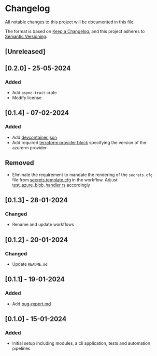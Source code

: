 # Changelog

All notable changes to this project will be documented in this file.

The format is based on [Keep a Changelog](https://keepachangelog.com/en/1.0.0/),
and this project adheres to [Semantic Versioning](https://semver.org/spec/v2.0.0.html).

## [Unreleased]

## [0.2.0] - 25-05-2024

### Added

- Add `async-trait` crate
- Modify license

## [0.1.4] - 07-02-2024

### Added 

- Add [devcontainer.json](./.devcontainer/devcontainer.json)
- Add required [terraform provider block](./devops/terraform/provider.tf) specifying the version of the azurerm provider

## Removed

- Eliminate the requirement to mandate the rendering of the `secrets.cfg` file from [secrets.template.cfg](./templates/secrets.template.cfg) in the workflow. Adjust [test_azure_blob_handler.rs](./test/test_azure_blob_handler.rs) accordingly

## [0.1.3] - 28-01-2024

### Changed

- Rename and update workflows

## [0.1.2] - 20-01-2024

### Changed

- Update `README.md`

## [0.1.1] - 19-01-2024

### Added

- Add [bug-report.md](.github/ISSUE_TEMPLATE/bug-report.md)

## [0.1.0] - 15-01-2024

### Added

- Initial setup including modules, a cli application, tests and automation pipelines